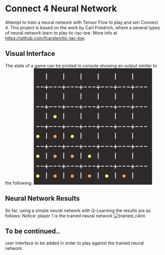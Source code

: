 # Connect 4 Neural Network

Attempt to train a neural network with Tensor Flow to play and win Connect 4.
This project is based on the work by Carl Friedrich, where a several types of neural network learn to play tic-tac-toe. More info at https://github.com/fcarsten/tic-tac-toe.

## Visual Interface
The state of a game can be printed in console showing an output similar to the following:
![c4_terminal](assets/c4_terminal.png)

## Neural Network Results
So far, using a simple neural network with Q-Learning the results are as follows:
Notice: player 1 is the trained neural network
![trained_c4nn](assets/trained_c4nn.jpg)

## To be continued..
user interface to be added in order to play against the trained neural network.
